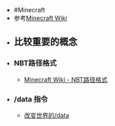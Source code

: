 - #Minecraft
- 参考[Minecraft Wiki](https://minecraft.fandom.com/zh/wiki/%E5%91%BD%E4%BB%A4?variant=zh)
- ## 比较重要的概念
- ### NBT路径格式
	- [Minecraft Wiki - NBT路径格式](https://minecraft.fandom.com/zh/wiki/NBT%E8%B7%AF%E5%BE%84%E6%A0%BC%E5%BC%8F)
- ### /data 指令
	- [改变世界的/data](https://www.bilibili.com/read/cv5469925)